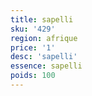 ```yaml
---
title: sapelli
sku: '429'
region: afrique
price: '1'
desc: 'sapelli'
essence: sapelli
poids: 100
---
```

